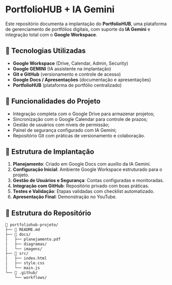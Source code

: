 # PortfolioHUB + IA Gemini

Este repositório documenta a implantação do **PortfolioHUB**, uma plataforma de gerenciamento de portfólios digitais, com suporte da **IA Gemini** e integração total com o **Google Workspace**.

## 🔧 Tecnologias Utilizadas

- **Google Workspace** (Drive, Calendar, Admin, Security)
- **Google GEMINI** (IA assistente na implantação)
- **Git e GitHub** (versionamento e controle de acesso)
- **Google Docs / Apresentações** (documentação e apresentações)
- **PortfolioHUB** (plataforma de portfólio centralizado)

## 📌 Funcionalidades do Projeto

- Integração completa com o Google Drive para armazenar projetos;
- Sincronização com o Google Calendar para controle de prazos;
- Gestão de usuários com níveis de permissão;
- Painel de segurança configurado com IA Gemini;
- Repositório Git com práticas de versionamento e colaboração.

## 🚀 Estrutura de Implantação

1. **Planejamento**: Criado em Google Docs com auxílio da IA Gemini.
2. **Configuração Inicial**: Ambiente Google Workspace estruturado para o projeto.
3. **Gestão de Usuários e Segurança**: Contas configuradas e monitoradas.
4. **Integração com GitHub**: Repositório privado com boas práticas.
5. **Testes e Validação**: Etapas validadas com checklist automatizado.
6. **Apresentação Final**: Demonstração no YouTube.

## 📂 Estrutura do Repositório

```bash
📁 portfoliohub-projeto/
├── 📄 README.md
├── 📁 docs/
│   ├── planejamento.pdf
│   ├── diagramas/
│   └── imagens/
├── 📁 src/
│   ├── index.html
│   ├── style.css
│   └── main.js
└── 📁 .github/
    └── workflows/
